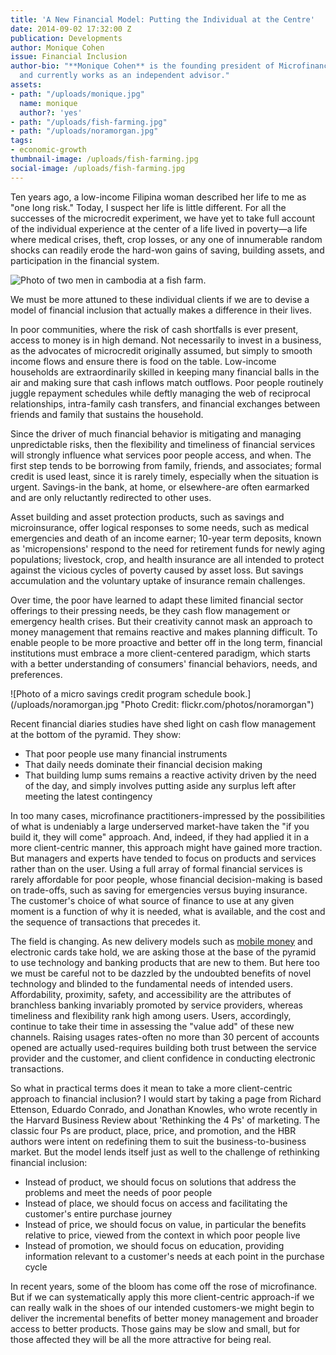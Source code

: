 ```yaml
---
title: 'A New Financial Model: Putting the Individual at the Centre'
date: 2014-09-02 17:32:00 Z
publication: Developments
author: Monique Cohen
issue: Financial Inclusion
author-bio: "**Monique Cohen** is the founding president of Microfinance Opportunities
  and currently works as an independent advisor."
assets:
- path: "/uploads/monique.jpg"
  name: monique
  author?: 'yes'
- path: "/uploads/fish-farming.jpg"
- path: "/uploads/noramorgan.jpg"
tags:
- economic-growth
thumbnail-image: /uploads/fish-farming.jpg
social-image: /uploads/fish-farming.jpg
---
```


<p>Ten years ago, a low-income Filipina woman described her life to me as "one long risk." Today, I suspect her life is little different. For all the successes of the microcredit experiment, we have yet to take full account of the individual experience at the center of a life lived in poverty—a life where medical crises, theft, crop losses, or any one of innumerable random shocks can readily erode the hard-won gains of saving, building assets, and participation in the financial system.</p>



![Photo of two men in cambodia at a fish farm.](/uploads/fish-farming.jpg) 
  <p>We must be more attuned to these individual clients if we are to devise a model of financial inclusion that actually makes a difference in their lives. </p>
  <p>In poor communities, where the risk of cash shortfalls is ever present, access to money is in high demand. Not necessarily to invest in a business, as the advocates of microcredit originally assumed, but simply to smooth income flows and ensure there is food on the table. Low-income households are extraordinarily skilled in keeping many financial balls in the air and making sure that cash inflows match outflows. Poor people routinely juggle repayment schedules while deftly managing the web of reciprocal relationships, intra-family cash transfers, and financial exchanges between friends and family that sustains the household.  </p>
  <p>Since the driver of much financial behavior is mitigating and managing unpredictable risks, then the flexibility and timeliness of financial services will strongly influence what services poor people access, and when. The first step tends to be borrowing from family, friends, and associates; formal credit is used least, since it is rarely timely, especially when the situation is urgent. Savings-in the bank, at home, or elsewhere-are often earmarked and are only reluctantly redirected to other uses. </p>
  <p>Asset building and asset protection products, such as savings and microinsurance, offer logical responses to some needs, such as medical emergencies and death of an income earner; 10-year term deposits, known as 'micropensions' respond to the need for retirement funds for newly aging populations; livestock, crop, and health insurance are all intended to protect against the vicious cycles of poverty caused by asset loss. But savings accumulation and the voluntary uptake of insurance remain challenges. </p>
  <p>Over time, the poor have learned to adapt these limited financial sector offerings to their pressing needs, be they cash flow management or emergency health crises. But their creativity cannot mask an approach to money management that remains reactive and makes planning difficult. To enable people to be more proactive and better off in the long term, financial institutions must embrace a more client-centered paradigm, which starts with a better understanding of consumers' financial behaviors, needs, and preferences. </p>
  ![Photo of a micro savings credit program schedule book.](/uploads/noramorgan.jpg "Photo Credit: flickr.com/photos/noramorgan") 
  <p>Recent financial diaries studies have shed light on cash flow management at the bottom of the pyramid. They show:</p>
  <ul>
    <li>That poor people use many financial instruments</li>
    <li>That daily needs dominate their financial decision making</li>
    <li>That building lump sums remains a reactive activity driven by the need of the day, and simply involves putting aside any surplus left after meeting the latest contingency</li>
  </ul>
  <p>In too many cases, microfinance practitioners-impressed by the possibilities of what is undeniably a large underserved market-have taken the "if you build it, they will come" approach. And, indeed, if they had applied it in a more client-centric manner, this approach might have gained more traction. But managers and experts have tended to focus on products and services rather than on the user. Using a full array of formal financial services is rarely affordable for poor people, whose financial decision-making is based on trade-offs, such as saving for emergencies versus buying insurance. The customer's choice of what source of finance to use at any given moment is a function of why it is needed, what is available, and the cost and the sequence of transactions that precedes it. </p><p>The field is changing. As new delivery models such as <a href="http://bit.ly/13Fuwob">mobile money</a> and electronic cards take hold, we are asking those at the base of the pyramid to use technology and banking products that are new to them. But here too we must be careful not to be dazzled by the undoubted benefits of novel technology and blinded to the fundamental needs of intended users. Affordability, proximity, safety, and accessibility are the attributes of branchless banking invariably promoted by service providers, whereas timeliness and flexibility rank high among users. Users, accordingly, continue to take their time in assessing the "value add" of these new channels. Raising usages rates-often no more than 30 percent of accounts opened are actually used-requires building both trust between the service provider and the customer, and client confidence in conducting electronic transactions. </p><p>So what in practical terms does it mean to take a more client-centric approach to financial inclusion? I would start by taking a page from Richard Ettenson, Eduardo Conrado, and Jonathan Knowles, who wrote recently in the Harvard Business Review about 'Rethinking the 4 Ps' of marketing. The classic four Ps are product, place, price, and promotion, and the HBR authors were intent on redefining them to suit the business-to-business market. But the model lends itself just as well to the challenge of rethinking financial inclusion:</p>
  <ul>
   <li>Instead of product, we should focus on solutions that address the problems and meet the needs of poor people</li>
   <li>Instead of place, we should focus on access and facilitating the customer's entire purchase journey</li>
   <li>Instead of price, we should focus on value, in particular the benefits relative to price, viewed from the context in which poor people live</li>
   <li>Instead of promotion, we should focus on education, providing information relevant to a customer's needs at each point in the purchase cycle</li>
  </ul> 
  <p>In recent years, some of the bloom has come off the rose of microfinance. But if we can systematically apply this more client-centric approach-if we can really walk in the shoes of our intended customers-we might begin to deliver the incremental benefits of better money management and broader access to better products. Those gains may be slow and small, but for those affected they will be all the more attractive for being real.</p>
